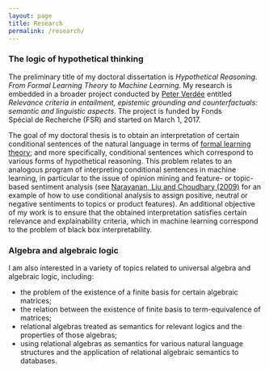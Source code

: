 ```yaml
---
layout: page
title: Research
permalink: /research/
---
```


### The logic of hypothetical thinking


The preliminary title of my doctoral dissertation is _Hypothetical Reasoning. From Formal Learning Theory to Machine Learning_. My research is embedded in a broader project conducted by [Peter Verdée](https://www.researchgate.net/profile/Peter_Verdee) entitled _Relevance criteria in entailment, epistemic grounding and counterfactuals: semantic and linguistic aspects_. The project is funded by Fonds Spécial de Recherche (FSR) and started on March 1, 2017.


The goal of my doctoral thesis is to obtain an interpretation of certain conditional sentences of the natural language in terms of [formal learning theory](https://link.springer.com/referenceworkentry/10.1007%2F978-1-4419-1428-6_444); and more specifically, conditional sentences which correspond to various forms of hypothetical reasoning. This problem relates to an analogous program of interpreting conditional sentences in machine learning, in particular to the issue of opinion mining and feature- or topic-based sentiment analysis (see [Narayanan, Liu and Choudhary (2009)](http://www.aclweb.org/anthology/D09-1019) for an example of how to use conditional analysis to assign positive, neutral or negative sentiments to topics or product features). An additional objective of my work is to ensure that the obtained interpretation satisfies certain relevance and explainability criteria, which in machine learning correspond to the problem of black box interpretability.

### Algebra and algebraic logic

I am also interested in a variety of topics related to universal algebra and algebraic logic, including:
- the problem of the existence of a finite basis for certain algebraic matrices;
- the relation between the existence of finite basis to term-equivalence of matrices;
- relational algebras treated as semantics for relevant logics and the properties of those algebras;
- using relational algebras as semantics for various natural language structures and the application of relational algebraic semantics to databases.
